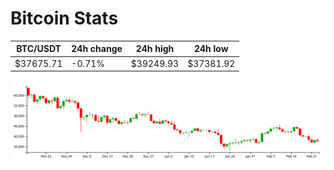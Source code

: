 # Bitcoin Stats

BTC/USDT|24h change|24h high|24h low|
|---|---|---|---|
|$37675.71|-0.71%|$39249.93|$37381.92|

<img src="./chart.svg">
